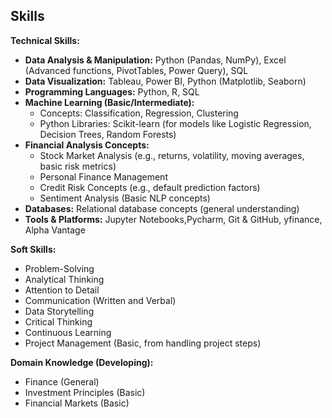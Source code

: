 ## Skills

**Technical Skills:**

*   **Data Analysis & Manipulation:** Python (Pandas, NumPy), Excel (Advanced functions, PivotTables, Power Query), SQL
*   **Data Visualization:** Tableau, Power BI, Python (Matplotlib, Seaborn)
*   **Programming Languages:** Python, R, SQL
*   **Machine Learning (Basic/Intermediate):**
    *   Concepts: Classification, Regression, Clustering
    *   Python Libraries: Scikit-learn (for models like Logistic Regression, Decision Trees, Random Forests)
*   **Financial Analysis Concepts:**
    *   Stock Market Analysis (e.g., returns, volatility, moving averages, basic risk metrics)
    *   Personal Finance Management
    *   Credit Risk Concepts (e.g., default prediction factors)
    *   Sentiment Analysis (Basic NLP concepts)
*   **Databases:** Relational database concepts (general understanding)
*   **Tools & Platforms:** Jupyter Notebooks,Pycharm, Git & GitHub, yfinance, Alpha Vantage

**Soft Skills:**

*   Problem-Solving
*   Analytical Thinking
*   Attention to Detail
*   Communication (Written and Verbal)
*   Data Storytelling
*   Critical Thinking
*   Continuous Learning
*   Project Management (Basic, from handling project steps)

**Domain Knowledge (Developing):**

*   Finance (General)
*   Investment Principles (Basic)
*   Financial Markets (Basic)
```
